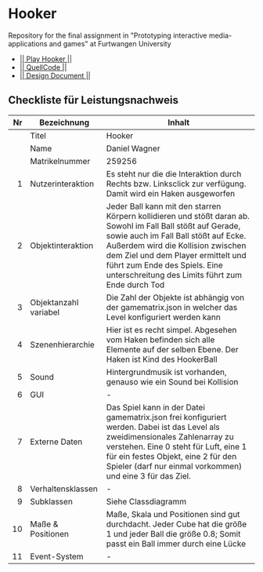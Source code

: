 # Hooker
Repository for the final assignment in "Prototyping interactive media-applications and games" at Furtwangen University

- [|| Play Hooker ||](https://danielwagnerhfu.github.io/PRIMA_final_assignment/V1/Main.html)
- [|| QuellCode ||](https://danielwagnerhfu.github.io/PRIMA_final_assignment/V1/Main.html)
- [|| Design Document ||](https://danielwagnerhfu.github.io/PRIMA_final_assignment/V1/Main.html)


## Checkliste für Leistungsnachweis

| Nr | Bezeichnung           | Inhalt                                                                                                                                                                                                                                                                         |
|---:|-----------------------|--------------------------------------------------------------------------------------------------------------------------------------------------------------------------------------------------------------------------------------------------------------------------------|
|    | Titel                 | Hooker
|    | Name                  | Daniel Wagner
|    | Matrikelnummer        | 259256
|  1 | Nutzerinteraktion     | Es steht nur die die Interaktion durch Rechts bzw. Linksclick zur verfügung. Damit wird ein Haken ausgeworfen |
|  2 | Objektinteraktion     | Jeder Ball kann mit den starren Körpern kollidieren und stößt daran ab. Sowohl im Fall Ball stößt auf Gerade, sowie auch im Fall Ball stößt auf Ecke. Außerdem wird die Kollision zwischen dem Ziel und dem Player ermittelt und führt zum Ende des Spiels. Eine unterschreitung des Limits führt zum Ende durch Tod                                                                                                                                                                                 |
|  3 | Objektanzahl variabel | Die Zahl der Objekte ist abhängig von der gamematrix.json in welcher das Level konfiguriert werden kann                                                                                                                                                     |
|  4 | Szenenhierarchie      | Hier ist es recht simpel. Abgesehen vom Haken befinden sich alle Elemente auf der selben Ebene. Der Haken ist Kind des HookerBall                                                                                                                                                      |
|  5 | Sound                 | Hintergrundmusik ist vorhanden, genauso wie ein Sound bei Kollision                                                       |
|  6 | GUI                   | -                                                                           |
|  7 | Externe Daten         | Das Spiel kann in der Datei gamematrix.json frei konfiguriert werden. Dabei ist das Level als zweidimensionales Zahlenarray zu verstehen. Eine 0 steht für Luft, eine 1 für ein festes Objekt, eine 2 für den Spieler (darf nur einmal vorkommen) und eine 3 für das Ziel.                                                                                |
|  8 | Verhaltensklassen     | -                                                                                        |
|  9 | Subklassen            | Siehe Classdiagramm 
| 10 | Maße & Positionen     | Maße, Skala und Positionen sind gut durchdacht. Jeder Cube hat die größe 1 und jeder Ball die größe 0.8; Somit passt ein Ball immer durch eine Lücke                                                          |
| 11 | Event-System          | -                                                                                                                                                                                |